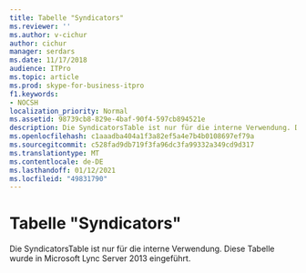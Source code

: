 ```yaml
---
title: Tabelle "Syndicators"
ms.reviewer: ''
ms.author: v-cichur
author: cichur
manager: serdars
ms.date: 11/17/2018
audience: ITPro
ms.topic: article
ms.prod: skype-for-business-itpro
f1.keywords:
- NOCSH
localization_priority: Normal
ms.assetid: 98739cb8-829e-4baf-90f4-597cb894521e
description: Die SyndicatorsTable ist nur für die interne Verwendung. Diese Tabelle wurde in Microsoft Lync Server 2013 eingeführt.
ms.openlocfilehash: c1aaadba404a1f3a82ef5a4e7b4b0108697ef79a
ms.sourcegitcommit: c528fad9db719f3fa96dc3fa99332a349cd9d317
ms.translationtype: MT
ms.contentlocale: de-DE
ms.lasthandoff: 01/12/2021
ms.locfileid: "49831790"
---
```

# <a name="syndicators-table"></a>Tabelle "Syndicators"
 
Die SyndicatorsTable ist nur für die interne Verwendung. Diese Tabelle wurde in Microsoft Lync Server 2013 eingeführt.
  

